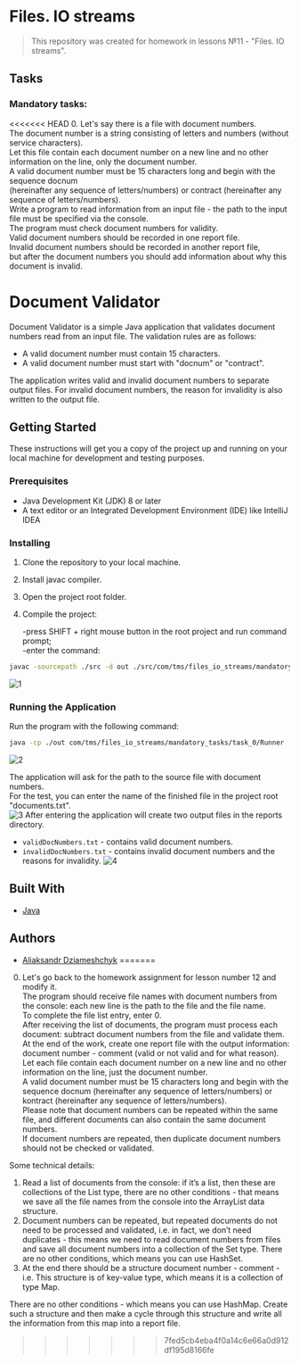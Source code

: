 # Files. IO streams
>This repository was created for homework in lessons №11 - "Files. IO streams".
## Tasks

### Mandatory tasks:
<<<<<<< HEAD
0. Let's say there is a file with document numbers.  
   The document number is a string consisting of letters and numbers (without service characters).  
   Let this file contain each document number on a new line and no other information on the line, only the document number.  
   A valid document number must be 15 characters long and begin with the sequence docnum  
    (hereinafter any sequence of letters/numbers) or contract (hereinafter any sequence of letters/numbers).  
   Write a program to read information from an input file - the path to the input file must be specified via the console.  
   The program must check document numbers for validity.  
   Valid document numbers should be recorded in one report file.  
   Invalid document numbers should be recorded in another report file,  
    but after the document numbers you should add information about why this document is invalid.


# Document Validator

Document Validator is a simple Java application that validates document numbers read from an input file. The validation rules are as follows:

- A valid document number must contain 15 characters.
- A valid document number must start with "docnum" or "contract".

The application writes valid and invalid document numbers to separate output files. For invalid document numbers, the reason for invalidity is also written to the output file.

## Getting Started

These instructions will get you a copy of the project up and running on your local machine for development and testing purposes.

### Prerequisites

- Java Development Kit (JDK) 8 or later
- A text editor or an Integrated Development Environment (IDE) like IntelliJ IDEA

### Installing

1. Clone the repository to your local machine.
2. Install javac compiler.
3. Open the project root folder.  
4. Compile the project:
   
   -press SHIFT + right mouse button in the root project and run command prompt;  
   -enter the command:
```bash
javac -sourcepath ./src -d out ./src/com/tms/files_io_streams/mandatory_tasks/task_0/Runner.java
```
![1](https://github.com/adziameshchyk/TeachMeSkills_HW_Lesson_11---Document-Validator/assets/123600438/c6fff6c0-1cda-4c33-970d-cc06dcaacc02)

### Running the Application

Run the program with the following command:  

```bash
java -cp ./out com/tms/files_io_streams/mandatory_tasks/task_0/Runner
```
![2](https://github.com/adziameshchyk/TeachMeSkills_HW_Lesson_11---Document-Validator/assets/123600438/4655b1e5-214b-4b0a-9083-500e4720e825)


The application will ask for the path to the source file with document numbers.  
For the test, you can enter the name of the finished file in the project root "documents.txt".  
![3](https://github.com/adziameshchyk/TeachMeSkills_HW_Lesson_11---Document-Validator/assets/123600438/8500bdc1-359b-41bd-a3cf-5d2b4b43e54e)
After entering the application will create two output files in the reports directory.

- `validDocNumbers.txt` - contains valid document numbers.
- `invalidDocNumbers.txt` - contains invalid document numbers and the reasons for invalidity.
![4](https://github.com/adziameshchyk/TeachMeSkills_HW_Lesson_11---Document-Validator/assets/123600438/88b34992-4662-435a-a89c-ca24834e8777)

## Built With

- [Java](https://www.oracle.com/java/)

## Authors

- [Aliaksandr Dziameshchyk](https://github.com/adziameshchyk)
=======
0. Let's go back to the homework assignment for lesson number 12 and modify it.  
  The program should receive file names with document numbers from the console: each new line is the path to the file and the file name.  
  To complete the file list entry, enter 0.  
  After receiving the list of documents, the program must process each document: subtract document numbers from the file and validate them.  
  At the end of the work, create one report file with the output information: document number - comment (valid or not valid and for what reason).  
  Let each file contain each document number on a new line and no other information on the line, just the document number.  
  A valid document number must be 15 characters long and begin with the sequence docnum (hereinafter any sequence of letters/numbers) or kontract (hereinafter any sequence of letters/numbers).  
  Please note that document numbers can be repeated within the same file, and different documents can also contain the same document numbers.  
  If document numbers are repeated, then duplicate document numbers should not be checked or validated.

  Some technical details:  
1) Read a list of documents from the console: if it’s a list, then these are collections of the List type, there are no other conditions - that means we save all the file names from the console into the ArrayList data structure.  
2) Document numbers can be repeated, but repeated documents do not need to be processed and validated, i.e. in fact, we don’t need duplicates - this means we need to read document numbers from files and save all document numbers into a collection of the Set type. There are no other conditions, which means you can use HashSet.
3) At the end there should be a structure document number - comment - i.e. This structure is of key-value type, which means it is a collection of type Map.
   
There are no other conditions - which means you can use HashMap. Create such a structure and then make a cycle through this structure and write all the information from this map into a report file.
 
>>>>>>> 7fed5cb4eba4f0a14c6e66a0d912df195d8166fe
